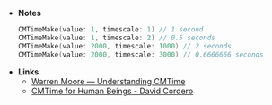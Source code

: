 - **Notes**
	```swift
	CMTimeMake(value: 1, timescale: 1) // 1 second
	CMTimeMake(value: 1, timescale: 2) // 0.5 seconds
	CMTimeMake(value: 2000, timescale: 1000) // 2 seconds
	CMTimeMake(value: 2000, timescale: 3000) // 0.6666666 seconds
	```
- **Links**
	- [Warren Moore — Understanding CMTime](https://warrenmoore.net/understanding-cmtime)
	- [CMTime for Human Beings - David Cordero](https://dcordero.me/posts/cmtime-for-human-beings.html)
